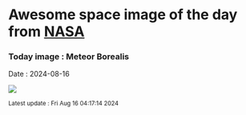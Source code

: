 
# Awesome space image of the day from [NASA](https://api.nasa.gov/)

### Today image : Meteor Borealis
Date : 2024-08-16

![](https://apod.nasa.gov/apod/image/2408/JZ8_3744Dain_1024c.jpg)

<small>Latest update : Fri Aug 16 04:17:14 2024</small>
        